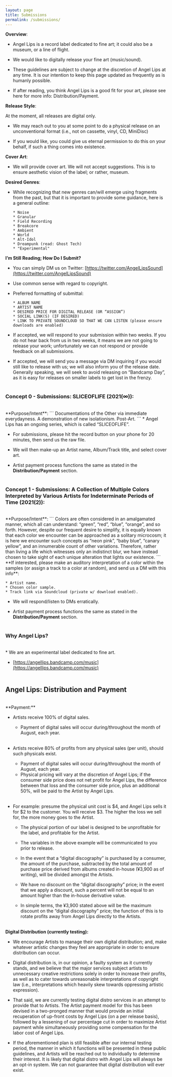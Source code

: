 ```yaml
---
layout: page
title: Submissions
permalink: /submissions/
---
```


**Overview**:

* Angel Lips is a record label dedicated to fine art; it could also be a museum, or a line of flight.

* We would like to digitally release your fine art (music/sound).

* These guidelines are subject to change at the discretion of Angel Lips at any time. It is our intention to keep this page updated as frequently as is humanly possible.

* If after reading, you think Angel Lips is a good fit for your art, please see here for more info: Distribution/Payment.

**Release Style**:

At the moment, all releases are digital only.

* We may reach out to you at some point to do a physical release on an unconventional format (i.e., not on cassette, vinyl, CD, MiniDisc)

* If you would like, you could give us eternal permission to do this on your behalf, if such a thing comes into existence.

**Cover Art**:

* We will provide cover art. We will not accept suggestions. This is to ensure aesthetic vision of the label; or rather, museum.

**Desired Genres**:

* While recognizing that new genres can/will emerge using fragments from the past, but that it is important to provide some guidance, here is a general outline:

      * Noise
      * Granular
      * Field Recording
      * Breakcore
      * Ambient
      * World
      * Alt-Idol
      * Dreampunk (read: Ghost Tech)
      * "Experimental"    

**I’m Still Reading; How Do I Submit?**

* You can simply DM us on Twitter: [https://twitter.com/AngelLipsSound](https://twitter.com/AngelLipsSound)

* Use common sense with regard to copyright.

* Preferred formatting of submittal:

      * ALBUM NAME
      * ARTIST NAME
      * DESIRED PRICE FOR DIGITAL RELEASE (OR “ASSIGN”)
      * SOCIAL LINK(S) (IF DESIRED)
      * LINK TO PRIVATE SOUNDCLOUD SO THAT WE CAN LISTEN (please ensure downloads are enabled)

* If accepted, we will respond to your submission within two weeks. If you do not hear back from us in two weeks, it means we are not going to release your work; unfortunately we can not respond or provide feedback on all submissions.

* If accepted, we will send you a message via DM inquiring if you would still like to release with us; we will also inform you of the release date. Generally speaking, we will seek to avoid releasing on “Bandcamp Day”, as it is easy for releases on smaller labels to get lost in the frenzy. <br/><br/>

### Concept 0 - Submissions: SLICEOFLIFE (2021(∞)):
<br/>
**Purpose/Intent**:
```
Documentations of the Other via immediate everydayness. A demonstration of new isolationism. Post-Art.
```
* Angel Lips has an ongoing series, which is called “SLICEOFLIFE”.

* For submissions, please hit the record button on your phone for 20 minutes, then send us the raw file.

* We will then make-up an Artist name, Album/Track title, and select cover art.

* Artist payment process functions the same as stated in the **Distribution/Payment** section. <br/><br/>

### Concept 1 - Submissions: A Collection of Multiple Colors Interpreted by Various Artists for Indeterminate Periods of Time (2021(2)):
<br/>
**Purpose/Intent**:
```
Colors are often considered in an amalgamated manner, which all can understand: “green”, “red”, “blue”, “orange”, and so forth.
However, despite our frequent desire to simplify, it is equally known that each color we encounter can be approached as a
solitary microcosm; it is here we encounter such concepts as “neon pink”, “baby blue”, “canary yellow”, and an innumerable count
of other variations. Therefore, rather than living a life which witnesses only an indistinct blur, we have instead chosen to take
sight of each unique alteration that lights our existence.
```
<br/>
**If interested, please make an auditory interpretation of a color within the samples (or assign a track to a color at random), and send us a DM with this info**:

    * Artist name.
    * Chosen color sample.
    * Track link via Soundcloud (private w/ download enabled).

* We will respond/listen to DMs erratically.

* Artist payment process functions the same as stated in the **Distribution/Payment** section. <br/><br/>

### Why Angel Lips?
<br/>
* We are an experimental label dedicated to fine art.

* [https://angellips.bandcamp.com/music](https://angellips.bandcamp.com/music) <br/><br/>

## Angel Lips: Distribution and Payment
<br/>
**Payment:**

* Artists receive 100% of digital sales.
  * Payment of digital sales will occur during/throughout the month of August, each year. <br/><br/>

* Artists receive 80% of profits from any physical sales (per unit), should such physicals exist.
  * Payment of digital sales will occur during/throughout the month of August, each year.
  * Physical pricing will vary at the discretion of Angel Lips; if the consumer side price does not net profit for Angel Lips, the difference between that loss and the consumer side price, plus an additional 50%, will be paid to the Artist by Angel Lips. <br/><br/>

* For example: presume the physical unit cost is $4, and Angel Lips sells it for $2 to the customer. You will receive $3. The higher the loss we sell for, the more money goes to the Artist.
  * The physical portion of our label is designed to be unprofitable for the label, and profitable for the Artist.<br/>
  * The variables in the above example will be communicated to you prior to release. <br/>

  * In the event that a “digital discography” is purchased by a consumer, the amount of the purchase, subtracted by the total amount of purchase price derived from albums created in-house (¥3,900 as of writing), will be divided amongst the Artists. <br/>

  * We have no discount on the “digital discography” price; in the event that we apply a discount, such a percent will not be equal to an amount higher than the in-house derivative value. <br/>

  * In simple terms, the ¥3,900 stated above will be the maximum discount on the “digital discography” price; the function of this is to rotate profits away from Angel Lips directly to the Artists. <br/><br/>

**Digital Distribution (currently testing):**

* We encourage Artists to manage their own digital distribution; and, make whatever artistic changes they feel are appropriate in order to ensure distribution can occur.

* Digital distribution is, in our opinion, a faulty system as it currently stands, and we believe that the major services subject artists to unnecessary creative restrictions solely in order to increase their profits, as well as to cater towards unreasonable interpretations of copyright law (i.e., interpretations which heavily skew towards oppressing artistic expression).

* That said, we are currently testing digital distro services in an attempt to provide that to Artists. The Artist payment model for this has been devised in a two-pronged manner that would provide an initial recuperation of up-front costs by Angel Lips (on a per release basis), followed by a lessening of our percentage cut in order to maximize Artist payment while simultaneously providing some compensation for the labor cost of Angel Lips.

* If the aforementioned plan is still feasible after our internal testing period, the manner in which it functions will be presented in these public guidelines, and Artists will be reached out to individually to determine their interest. It is likely that digital distro with Angel Lips will always be an opt-in system. We can not guarantee that digital distribution will ever exist.
